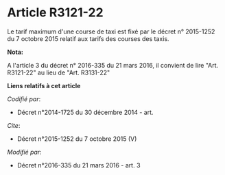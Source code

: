 # Article R3121-22

Le tarif maximum d'une course de taxi est fixé par le décret n° 2015-1252 du 7 octobre 2015 relatif aux tarifs des courses
des taxis.

**Nota:**

A l'article 3 du décret n° 2016-335 du 21 mars 2016, il convient de lire "Art. R3121-22" au lieu de "Art. R3131-22"

**Liens relatifs à cet article**

_Codifié par_:

  - Décret n°2014-1725 du 30 décembre 2014 - art.

_Cite_:

  - Décret n°2015-1252 du 7 octobre 2015 (V)

_Modifié par_:

  - Décret n°2016-335 du 21 mars 2016 - art. 3
